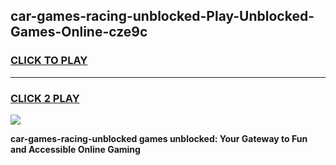 
## car-games-racing-unblocked-Play-Unblocked-Games-Online-cze9c
<h3>
<a href="https://premium76.site?title=car-games-racing-unblocked&ref=25A">CLICK TO PLAY</a></h3>
<hr>

<h3>
<a href="https://premium76.site?title=car-games-racing-unblocked&ref=25A">CLICK 2 PLAY</a>
  
</h3>

<a href="https://premium76.site?title=car-games-racing-unblocked&ref=25A"><img src="https://clearcache.store/games.png"></a>


**car-games-racing-unblocked games unblocked: Your Gateway to Fun and Accessible Online Gaming**
